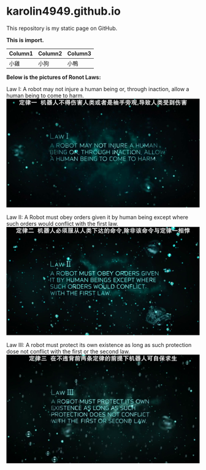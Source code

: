 # karolin4949.github.io
This repository is my static page on GitHub.

**This is import.**

|Column1|Column2|Column3|
|-----|-----|-----|
|小雞|小狗|小鴨|

**Below is the pictures of Ronot Laws:**

Law I: A robot may not injure a human being or, through inaction, allow a human being to come to harm.
![Robot Law I](https://github.com/karolin4949/karolin4949.github.io/blob/master/Pictures/Robot%20Law%20I.png "Law I")

Law II: A Robot must obey orders given it by human being except where such orders would conflict with the first law.
![Robot Law II](https://raw.githubusercontent.com/karolin4949/karolin4949.github.io/master/Pictures/Robot%20Law%20II.png "Law II")

Law III: A robot must protect its own existence as long as such protection dose not conflict with the first or the second law.
![Robot Law III](https://raw.githubusercontent.com/karolin4949/karolin4949.github.io/master/Pictures/Robot%20Law%20III.png "Law III")
